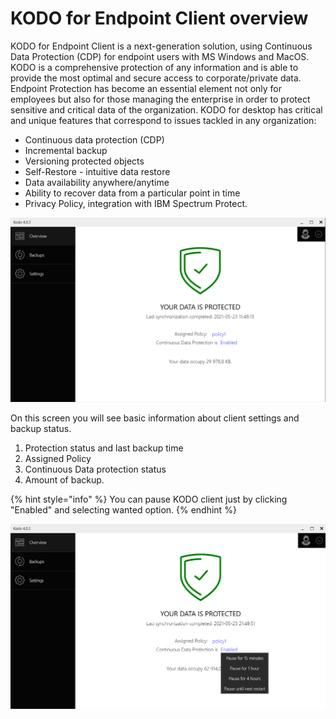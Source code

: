 # KODO for Endpoint Client overview
KODO for Endpoint Client is a next-generation solution, using Continuous Data Protection (CDP) for endpoint users with MS Windows and MacOS. KODO is a comprehensive protection of any information and is able to provide the most optimal and secure access to corporate/private data.
Endpoint Protection has become an essential element not only for employees but also for those managing the enterprise in order to protect sensitive and critical data of the organization.
KODO for desktop has critical and unique features that correspond to issues tackled in any organization:
*  Continuous data protection (CDP) 
*  Incremental backup
*  Versioning protected objects
*  Self-Restore - intuitive data restore
*  Data availability anywhere/anytime
*  Ability to recover data from a particular point in time
*  Privacy Policy, integration with IBM Spectrum Protect.


![](../.gitbook/assets/clientoverwiew.PNG)

On this screen you will see basic information about client settings and backup status.

1. Protection status and last backup time
2. Assigned Policy
3. Continuous Data protection status
4. Amount of backup. 



{% hint style="info" %}
You can pause KODO client just by clicking "Enabled" and selecting wanted option. 
{% endhint %}

![](../.gitbook/assets/pauseui.PNG) 